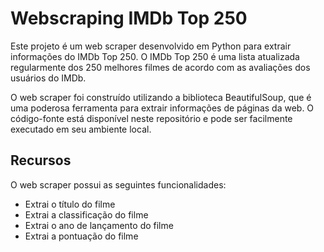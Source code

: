# Webscraping IMDb Top 250

Este projeto é um web scraper desenvolvido em Python para extrair informações do IMDb Top 250. O IMDb Top 250 é uma lista atualizada regularmente dos 250 melhores filmes de acordo com as avaliações dos usuários do IMDb.

O web scraper foi construído utilizando a biblioteca BeautifulSoup, que é uma poderosa ferramenta para extrair informações de páginas da web. O código-fonte está disponível neste repositório e pode ser facilmente executado em seu ambiente local.

## Recursos

O web scraper possui as seguintes funcionalidades:

- Extrai o título do filme
- Extrai a classificação do filme
- Extrai o ano de lançamento do filme
- Extrai a pontuação do filme
